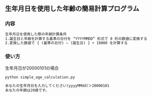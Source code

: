 ## 生年月日を使用した年齢の簡易計算プログラム
### 内容
```md
生年月日を使用した際の年齢計算条件
1.誕生日と年齢を計算する基準の日付を “YYYYMMDD” 形式で 8 桁の数値に変換する
2.変換した数値で { (基準の日付) – (誕生日) } ÷ 10000 を計算する
```
### 使い方
生年月日が20000101の場合
```md
python simple_age_calculation.py

あなたの生年月日を入力してください(yyyyMMdd)＞20000101
あなたの年齢は20歳です。
```
